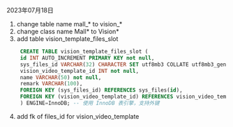 2023年07月18日
1. change table name mall_* to vision_*
2. change class name Mall* to Vision*
3. add table vision_template_files_slot
   ```sql
    CREATE TABLE vision_template_files_slot (
    id INT AUTO_INCREMENT PRIMARY KEY not null,
    sys_files_id VARCHAR(32) CHARACTER SET utf8mb3 COLLATE utf8mb3_general_ci not null, -- 设置相同的字符集和排序规则
    vision_video_template_id INT not null,
    name VARCHAR(50) not null,
    remark VARCHAR(100),
    FOREIGN KEY (sys_files_id) REFERENCES sys_files(id),
    FOREIGN KEY (vision_video_template_id) REFERENCES vision_video_template(id)
    ) ENGINE=InnoDB; -- 使用 InnoDB 表引擎，支持外键
    ```
4. add fk of files_id for vision_video_template